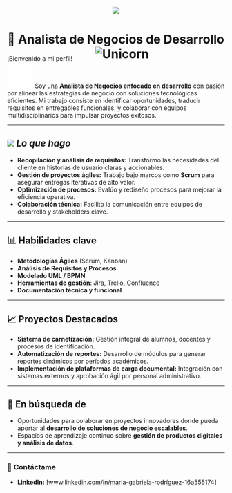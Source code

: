 <p align="center">
  <a href="https://github.com/DenverCoder1/readme-typing-svg"><img src="https://readme-typing-svg.herokuapp.com?font=Time+New+Roman&color=%ce1983size=28&center=true&vCenter=true&width=600&height=100&lines=Software+Engineer+@Gabriela.Rodriguez;Computer+Science;Competitive;Always+learning+new+things"></a>
</p>

# 💼 **Analista de Negocios de Desarrollo**  <img align="right" width=300px alt="Unicorn" src="https://c.tenor.com/GN73MKBawZYAAAAi/busy-cute.gif" />

¡Bienvenido a mi perfil!  <img src="https://github.com/Kathryn-Jie/Kathryn-Jie/blob/main/wave.gif" width="60px"/></h1> Soy una **Analista de Negocios enfocado en desarrollo** con pasión por alinear las estrategias de negocio con soluciones tecnológicas eficientes. Mi trabajo consiste en identificar oportunidades, traducir requisitos en entregables funcionales, y colaborar con equipos multidisciplinarios para impulsar proyectos exitosos.

---
## <img src="https://media.giphy.com/media/ObNTw8Uzwy6KQ/giphy.gif" width="30px">&nbsp;***Lo que hago***
- **Recopilación y análisis de requisitos:** Transformo las necesidades del cliente en historias de usuario claras y accionables.  
- **Gestión de proyectos ágiles:** Trabajo bajo marcos como **Scrum** para asegurar entregas iterativas de alto valor.  
- **Optimización de procesos:** Evalúo y rediseño procesos para mejorar la eficiencia operativa.  
- **Colaboración técnica:** Facilito la comunicación entre equipos de desarrollo y stakeholders clave.  

---

## 📊 **Habilidades clave**  
- **Metodologías Ágiles** (Scrum, Kanban)  
- **Análisis de Requisitos y Procesos**  
- **Modelado UML / BPMN**  
- **Herramientas de gestión**: Jira, Trello, Confluence  
- **Documentación técnica y funcional**  

---

## 📈 **Proyectos Destacados**  
- **Sistema de carnetización:** Gestión integral de alumnos, docentes y procesos de identificación.  
- **Automatización de reportes:** Desarrollo de módulos para generar reportes dinámicos por períodos académicos.  
- **Implementación de plataformas de carga documental:** Integración con sistemas externos y aprobación ágil por personal administrativo.  

---

## 🎯 **En búsqueda de**  
- Oportunidades para colaborar en proyectos innovadores donde pueda aportar al **desarrollo de soluciones de negocio escalables**.  
- Espacios de aprendizaje continuo sobre **gestión de productos digitales y análisis de datos**.  

---

### 📩 **Contáctame**  
- **LinkedIn:** [www.linkedin.com/in/maria-gabriela-rodríguez-16a555174]  
